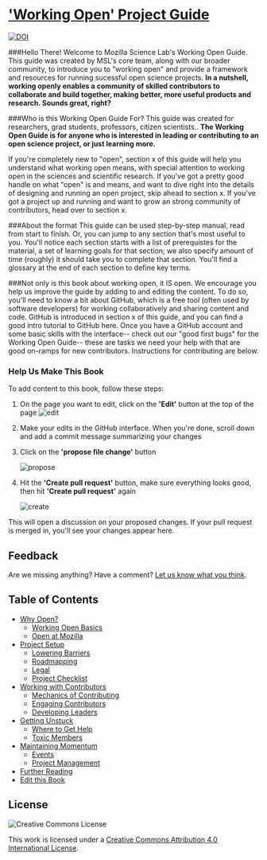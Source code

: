 # ['Working Open' Project Guide](http://mozillascience.github.io/leadership-training/)
[![DOI](https://zenodo.org/badge/19213/mozillascience/leadership-training.svg)](https://zenodo.org/badge/latestdoi/19213/mozillascience/leadership-training)

###Hello There!
Welcome to Mozilla Science Lab's Working Open Guide. This guide was created by MSL's core team, along with our broader community, to introduce you to "working open" and provide a framework and resources for running sucessful open science projects. **In a nutshell, working openly enables a community of skilled contributors to collaborate and build together, making better, more useful products and research. Sounds great, right?**


###Who is this Working Open Guide For?
This guide was created for researchers, grad students, professors, citizen scientists.. **The Working Open Guide is for anyone who is interested in leading or contributing to an open science project, or just learning more.**
 
If you're completely new to "open", section x of this guide will help you understand what working open means, with special attention to working open in the sciences and scientific research. If you've got a pretty good handle on what "open" is and means, and want to dive right into the details of designing and running an open project, skip ahead to section x. If you've got a project up and running and want to grow an strong community of contributors, head over to section x. 

###About the format
This guide can be used step-by-step manual, read from start to finish. Or, you can jump to any section that's most useful to you. You'll notice each section starts with a list of prerequistes for the material, a set of learning goals for that section; we also specify amount of time (roughly) it should take you to complete that section. You'll find a glossary at the end of each section to define key terms. 

###Not only is this book about working open, it IS open.
We encourage you help us improve the guide by adding to and editing the content. To do so, you'll need to know a bit about GitHub, which is a free tool (often used by software developers) for working collaboratively and sharing content and code. GitHub is introduced in section x of this guide, and you can find a good intro tutorial to GitHub here. Once you have a GitHub account and some basic skills with the interface-- check out our "good first bugs" for the Working Open Guide-- these are tasks we need your help with that are good on-ramps for new contributors. Instructions for contributing are below. 

### Help Us Make This Book

To add content to this book, follow these steps:


1. On the page you want to edit, click on the **'Edit'** button at the top of the page
    ![edit](/img/edit.jpg)
2. Make your edits in the GitHub interface. When you're done, scroll down and add a commit message summarizing your changes
3. Click on the **'propose file change'** button

    ![propose](/img/propose.png)
4. Hit the **'Create pull request'** button, make sure everything looks good, then hit **'Create pull request'** again

    ![create](/img/create.png)

This will open a discussion on your proposed changes. If your pull request is merged in, you'll see your changes appear here.

## Feedback

Are we missing anything? Have a comment? [Let us know what you think](https://github.com/mozillascience/leadership-training/issues/new).

## Table of Contents

* [Why Open?](01.1-whyopen.html)
  * [Working Open Basics](01.2-working_open.md)
  * [Open at Mozilla](01.4-openatmozilla.md)
* [Project Setup](http://mozillascience.github.io/leadership-training/02-setup.md)
  * [Lowering Barriers](http://mozillascience.github.io/leadership-training/02.1-newcomers.md)
  * [Roadmapping](http://mozillascience.github.io/leadership-training/02.2-roadmap.md)
  * [Legal](http://mozillascience.github.io/leadership-training/02.3-legal.md)
  * [Project Checklist](http://mozillascience.github.io/leadership-training/02.4-checklist.md)
* [Working with Contributors](http://mozillascience.github.io/leadership-training/03-contributors.md)
  * [Mechanics of Contributing](http://mozillascience.github.io/leadership-training/03.1-mechanics.md)
  * [Engaging Contributors](http://mozillascience.github.io/leadership-training/03.2-engaging.md)
  * [Developing Leaders](http://mozillascience.github.io/leadership-training/03.3-leaders.md)
* [Getting Unstuck](http://mozillascience.github.io/leadership-training/04-getting_unstuck.md)
  * [Where to Get Help](http://mozillascience.github.io/leadership-training/04.1-get_help.md)
  * [Toxic Members](http://mozillascience.github.io/leadership-training/04.2-toxic_members.md)
* [Maintaining Momentum](http://mozillascience.github.io/leadership-training/05-momentum.md)
  * [Events](http://mozillascience.github.io/leadership-training/05.1-events.md)
  * [Project Management](http://mozillascience.github.io/leadership-training/05.2-project_management.md)
* [Further Reading](http://mozillascience.github.io/leadership-training/06-reading.md)
* [Edit this Book](http://mozillascience.github.io/leadership-training/CONTRIBUTING.md)

## License
![Creative Commons License](https://i.creativecommons.org/l/by/4.0/88x31.png)

This work is licensed under a [Creative Commons Attribution 4.0 International License](http://creativecommons.org/licenses/by/4.0/).


